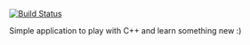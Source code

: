 [![Build Status](https://travis-ci.org/norkos/simplelte.svg?branch=master)](https://travis-ci.org/norkos/simplelte)

Simple application to play with C++ and learn something new :)
